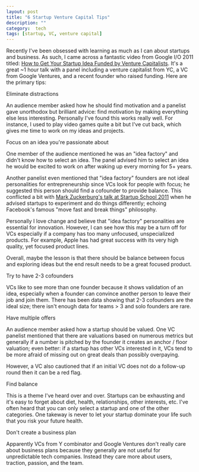 ```yaml
---
layout: post
title: "6 Startup Venture Capital Tips"
description: ""
category:  tech
tags: [startup, VC, venture capital]
---
```

Recently I've been obsessed with learning as much as I can about startups and business. As such, I came across
a fantastic video from Google I/O 2011 titled: [How to Get Your Startup Idea Funded by Venture Capitalists](http://www.youtube.com/watch?v=15iWltPLuPY).
It's a great ~1 hour talk with a panel including a venture capitalist from YC, a VC from Google Ventures, and a recent founder
who raised funding. Here are the primary tips:

<div class="mSpotlight">Eliminate distractions</div>

An audience member asked how he should find motivation and a panelist gave unorthodox but brilliant advice: find motivation
by making everything else less interesting. Personally I've found this works really well. For instance, I used to play
video games quite a bit but I've cut back, which gives me time to work on my ideas and projects.

<div class="mSpotlight">Focus on an idea you're passionate about</div>

One member of the audience mentioned he was an "idea factory" and didn't know how to select an idea. The panel advised
him to select an idea he would be excited to work on after waking up every morning for 5+ years.

Another panelist even mentioned that "idea factory" founders are not ideal personalities for entrepreneurship since
VCs look for people with focus; he suggested this person should find a cofounder to provide balance. This conflicted
a bit with [Mark Zuckerburg's talk at Startup School 2011](http://www.youtube.com/watch?v=rWKUoabjjxg) when he advised startups
to experiment and do things differently; echoing Facebook's famous "move fast and break things" philosophy.

Personally I love change and believe that "idea factory" personalities are essential for innovation. However, I can see how
this may be a turn off for VCs especially if a company has too many unfocused, unspecialized products. For example, Apple
has had great success with its very high quality, yet focused product lines.

Overall, maybe the lesson is that there should be balance between focus and exploring ideas but the end result needs to
be a great focused product.

<div class="mSpotlight">Try to have 2-3 cofounders</div>

VCs like to see more than one founder because it shows validation of an idea, especially when a founder can convince
another person to leave their job and join them. There has been data showing that 2-3 cofounders are the ideal size; there
isn't enough data for teams > 3 and solo founders are rare.

<div class="mSpotlight">Have multiple offers</div>

An audience member asked how a startup should be valued. One VC panelist mentioned that there are valuations
based on numerous metrics but generally if a number is pitched by the founder it creates an anchor / floor valuation; even
better: if a startup has other VCs interested in it, VCs tend to be more afraid of missing out on great deals than
possibly overpaying.

However, a VC also cautioned that if an initial VC does not do a follow-up round then it can be a red flag.

<div class="mSpotlight">Find balance</div>

This is a theme I've heard over and over. Startups can be exhausting and it's easy to forget about diet, health,
relationships, other interests, etc. I've often heard that you can only select a startup and one of the other categories.
One takeway is never to let your startup dominate your life such that you risk your future health.


<div class="mSpotlight">Don't create a business plan</div>

Apparently VCs from Y combinator and Google Ventures don't really care about business plans because they generally are
not useful for unpredictable tech companies. Instead they care more about users, traction, passion, and the team.

